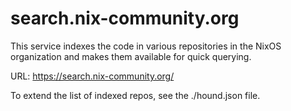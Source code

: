 # search.nix-community.org

This service indexes the code in various repositories in the NixOS
organization and makes them available for quick querying.

URL: https://search.nix-community.org/

To extend the list of indexed repos, see the ./hound.json file.

